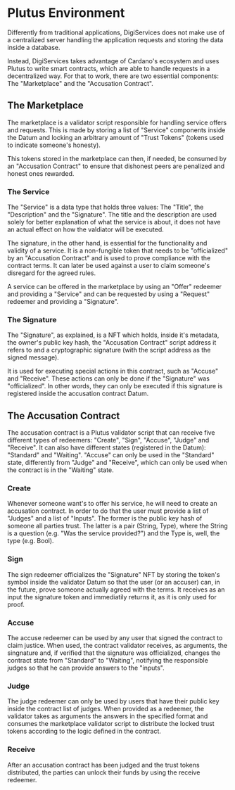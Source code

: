# Plutus Environment

Differently from traditional applications, DigiServices does not make use of a
centralized server handling the application requests and storing the data inside
a database.

Instead, DigiServices takes advantage of Cardano's ecosystem and uses Plutus to
write smart contracts, which are able to handle requests in a decentralized way.
For that to work, there are two essential components: The "Marketplace" and the
"Accusation Contract".

## The Marketplace

The marketplace is a validator script responsible for handling service offers
and requests. This is made by storing a list of "Service" components inside the
Datum and locking an arbitrary amount of "Trust Tokens" (tokens used to indicate
someone's honesty).

This tokens stored in the marketplace can then, if needed, be consumed by an
"Accusation Contract" to ensure that dishonest peers are penalized and honest
ones rewarded.

### The Service

The "Service" is a data type that holds three values: The "Title", the
"Description" and the "Signature". The title and the description are used solely
for better explanation of what the service is about, it does not have an actual
effect on how the valdiator will be executed.

The signature, in the other hand, is essential for the functionality and
validity of a service. It is a non-fungible token that needs to be
"officialized" by an "Accusation Contract" and is used to prove compliance with
the contract terms. It can later be used against a user to claim someone's
disregard for the agreed rules.

A service can be offered in the marketplace by using an "Offer" redeemer and
providing a "Service" and can be requested by using a "Request" redeemer and
providing a "Signature".

### The Signature

The "Signature", as explained, is a NFT which holds, inside it's metadata, the
owner's public key hash, the "Accusation Contract" script address it refers to
and a cryptographic signature (with the script address as the signed message).

It is used for executing special actions in this contract, such as "Accuse" and
"Receive". These actions can only be done if the "Signature" was "officialized".
In other words, they can only be executed if this signature is registered inside
the accusation contract Datum.

## The Accusation Contract

The accusation contract is a Plutus validator script that can receive five
different types of redeemers: "Create", "Sign", "Accuse", "Judge" and "Receive".
It can also have different states (registered in the Datum): "Standard" and
"Waiting". "Accuse" can only be used in the "Standard" state, differently from
"Judge" and "Receive", which can only be used when the contract is in the
"Waiting" state.

### Create

Whenever someone want's to offer his service, he will need to create an accusation
contract. In order to do that the user must provide a list of "Judges" and a
list of "Inputs". The former is the public key hash of someone all parties trust.
The latter is a pair (String, Type), where the String is a question (e.g.
"Was the service provided?") and the Type is, well, the type (e.g. Bool).


### Sign

The sign redeemer officializes the "Signature" NFT by storing the token's symbol
inside the validator Datum so that the user (or an accuser) can, in the future,
prove someone actually agreed with the terms. It receives as an input the
signature token and immediatily returns it, as it is only used for proof.

### Accuse

The accuse redeemer can be used by any user that signed the contract to claim
justice. When used, the contract validator receives, as arguments, the
singnature and, if verified that the signature was officialized, changes the
contract state from "Standard" to "Waiting", notifying the responsible judges so
that he can provide answers to the "inputs".

### Judge

The judge redeemer can only be used by users that have their public key inside
the contract list of judges. When provided as a redeemer, the validator takes as
arguments the answers in the specified format and consumes the marketplace
validator script to distribute the locked trust tokens according to the logic
defined in the contract.

### Receive

After an accusation contract has been judged and the trust tokens distributed,
the parties can unlock their funds by using the receive redeemer.
